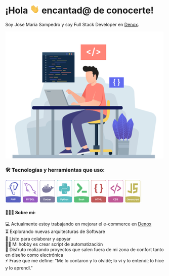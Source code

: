 # ¡Hola <img src="images/hi.gif" width="30px"> encantad@ de conocerte!
Soy Jose María Sampedro y soy Full Stack Developer en [Denox](https://denox.es).

<img src="images/developer.gif" width="500px">

<br>

### 🛠️ Tecnologías y herramientas que uso:
<img src="images/php.png" width="50">
<img src="images/mysql.png" width="50">
<img src="images/docker.png" width="50">
<img src="images/python.png" width="50">
<img src="images/bash.png" width="50">
<img src="images/html.png" width="50">
<img src="images/css.png" width="50">
<img src="images/javascript.png" width="50">

<br>

#### 👨🏻‍💻 Sobre mi:
💻 Actualmente estoy trabajando en mejorar el e-commerce en [Denox](https://denox.es)<br>
⏳ Explorando nuevas arquitecturas de Software<br>
🚀 Listo para colaborar y apoyar<br>
👨‍💻 Mi hobby es crear script de automatización<br>
🎯 Disfruto realizando proyectos que salen fuera de mi zona de confort tanto en diseño como electrónica<br>
⚡ Frase que me define: "Me lo contaron y lo olvidé; lo vi y lo entendí; lo hice y lo aprendí."